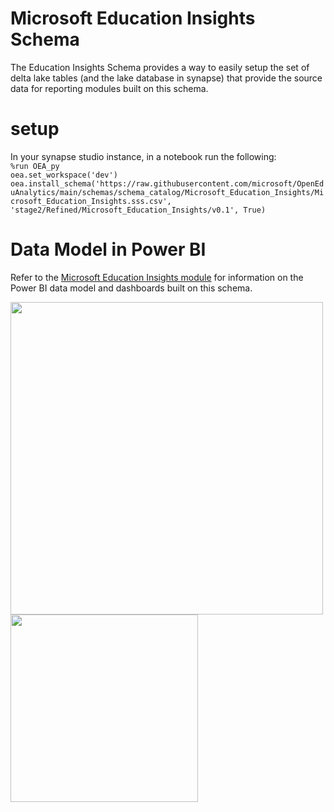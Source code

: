 # Microsoft Education Insights Schema
The Education Insights Schema provides a way to easily setup the set of delta lake tables (and the lake database in synapse) that provide the source data for reporting modules built on this schema.

# setup
In your synapse studio instance, in a notebook run the following:\
`%run OEA_py`\
`oea.set_workspace('dev')`\
`oea.install_schema('https://raw.githubusercontent.com/microsoft/OpenEduAnalytics/main/schemas/schema_catalog/Microsoft_Education_Insights/Microsoft_Education_Insights.sss.csv', 'stage2/Refined/Microsoft_Education_Insights/v0.1', True)`

# Data Model in Power BI
Refer to the [Microsoft Education Insights module](https://github.com/microsoft/OpenEduAnalytics/tree/main/modules/module_catalog/Microsoft_Education_Insights/powerbi) for information on the Power BI data model and dashboards built on this schema.

<img height="500" src="https://github.com/microsoft/OpenEduAnalytics/blob/main/modules/module_catalog/Microsoft_Education_Insights/docs/images/v0.1_pbi_instructions/insights_dashboard_data_model.png">

<img height="300" src="https://github.com/microsoft/OpenEduAnalytics/blob/main/modules/module_catalog/Microsoft_Education_Insights/docs/images/insights_module_sample_k12_dashboard.png">

